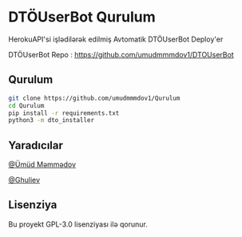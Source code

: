 # DTÖUserBot Qurulum

HerokuAPI'si işlədilərək edilmiş Avtomatik DTÖUserBot Deploy'er

DTÖUserBot Repo : https://github.com/umudmmmdov1/DTOUserBot

## Qurulum
```sh
git clone https://github.com/umudmmmdov1/Qurulum
cd Qurulum
pip install -r requirements.txt
python3 -m dto_installer
```

## Yaradıcılar

[@Ümüd Məmmədov](https://t.me/umudmmmdov1)

[@Ghuliev](https://t.me/Ghuliev)

## Lisenziya
Bu proyekt GPL-3.0 lisenziyası ilə qorunur.
